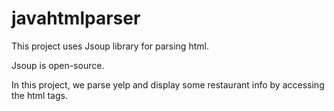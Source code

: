 javahtmlparser
==============

This project uses Jsoup library for parsing html. 

Jsoup is open-source.

In this project, we parse yelp and display some restaurant info by accessing the html tags.
